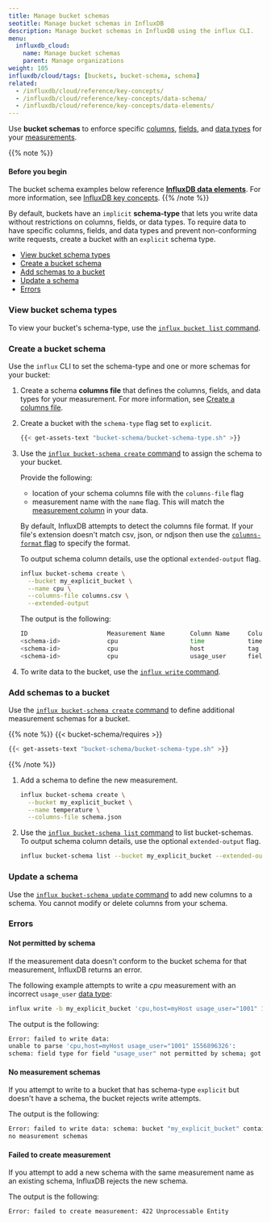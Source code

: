 ```yaml
---
title: Manage bucket schemas
seotitle: Manage bucket schemas in InfluxDB
description: Manage bucket schemas in InfluxDB using the influx CLI.
menu:
  influxdb_cloud:
    name: Manage bucket schemas
    parent: Manage organizations
weight: 105
influxdb/cloud/tags: [buckets, bucket-schema, schema]
related:
  - /influxdb/cloud/reference/key-concepts/
  - /influxdb/cloud/reference/key-concepts/data-schema/
  - /influxdb/cloud/reference/key-concepts/data-elements/
---
```


 Use **bucket schemas** to enforce specific [columns](/influxdb/cloud/reference/glossary/#column), [fields](/influxdb/cloud/reference/glossary/#field), and
 [data types](/influxdb/cloud/reference/glossary/#data-type) for your [measurements](/influxdb/cloud/reference/glossary/).

{{% note %}}
#### Before you begin

The bucket schema examples below reference [**InfluxDB data elements**](/influxdb/cloud/reference/key-concepts/data-elements/).
For more information, see [InfluxDB key concepts](/influxdb/cloud/reference/key-concepts/).
{{% /note %}}

By default, buckets have an `implicit` **schema-type**  that lets you write data
without restrictions on columns, fields, or data types.
To require data to have specific columns, fields, and data types and prevent
non-conforming write requests, create a bucket with an `explicit` schema type.

- [View bucket schema types](#view-bucket-schema-types)
- [Create a bucket schema](#create-a-bucket-schema)
- [Add schemas to a bucket](#add-schemas-to-a-bucket)
- [Update a schema](#update-a-schema)
- [Errors](#errors)

### View bucket schema types
To view your bucket's schema-type, use the [`influx bucket list` command](/influxdb/cloud/reference/cli/influx/bucket-schema/list).

### Create a bucket schema
Use the `influx` CLI to set the schema-type and one or more schemas for your bucket:

1. Create a schema **columns file** that defines the columns, fields, and data types for your measurement.
For more information, see [Create a columns file](/influxdb/cloud/reference/cli/influx/bucket-schema/create/#create-a-columns-file).

2. Create a bucket with the `schema-type` flag set to `explicit`.

    ```sh
    {{< get-assets-text "bucket-schema/bucket-schema-type.sh" >}}
    ```

3. Use the [`influx bucket-schema create` command](/influxdb/cloud/reference/cli/influx/bucket-schema/create) to assign the schema to your bucket.

   Provide the following:
   - location of your schema columns file with the `columns-file` flag
   - measurement name with the `name` flag. This will match the [measurement column](/influxdb/cloud/reference/key-concepts/data-elements/#measurement) in your data.

   By default, InfluxDB attempts to detect the columns file format.
   If your file's extension doesn't match csv, json, or ndjson then use the [`columns-format` flag](/influxdb/cloud/reference/cli/influx/bucket-schema/create) to specify the format.

   To output schema column details, use the optional `extended-output` flag.

   ```sh
   influx bucket-schema create \
     --bucket my_explicit_bucket \
     --name cpu \
     --columns-file columns.csv \
     --extended-output
   ```

   The output is the following:

   ```sh
   ID                      Measurement Name       Column Name     Column Type   Column Data Type    Bucket ID
   <schema-id>             cpu                    time            timestamp                        <bucket-id>
   <schema-id>             cpu                    host            tag                              <bucket-id>
   <schema-id>             cpu                    usage_user      field         float              <bucket-id>
   ```

4. To write data to the bucket, use the [`influx write` command](/influxdb/cloud/reference/cli/influx/write).

### Add schemas to a bucket
Use the [`influx bucket-schema create` command](/influxdb/cloud/reference/cli/influx/bucket-schema/create) to define additional measurement
schemas for a bucket.

{{% note %}}
{{< bucket-schema/requires >}}
```sh
{{< get-assets-text "bucket-schema/bucket-schema-type.sh" >}}
```
{{% /note %}}

1. Add a schema to define the new measurement.

    ```sh
    influx bucket-schema create \
      --bucket my_explicit_bucket \
      --name temperature \
      --columns-file schema.json
    ```

2. Use the [`influx bucket-schema list` command](/influxdb/cloud/reference/cli/influx/bucket-schema/list) to list bucket-schemas.
   To output schema column details, use the optional `extended-output` flag.

    ```sh
    influx bucket-schema list --bucket my_explicit_bucket --extended-output
    ```

### Update a schema

  Use the [`influx bucket-schema update` command](/influxdb/cloud/reference/cli/influx/bucket-schema/update) to add new columns to a schema. You cannot modify or delete columns from your schema.

### Errors

#### Not permitted by schema
  If the measurement data doesn't conform to the bucket schema for that measurement, InfluxDB returns an error.

  The following example attempts to write a *cpu* measurement with an incorrect `usage_user` [data type](/influxdb/cloud/reference/glossary/#data-type):

  ```sh
  influx write -b my_explicit_bucket 'cpu,host=myHost usage_user="1001" 1556896326'
  ```

  The output is the following:
  ```sh
  Error: failed to write data:
  unable to parse 'cpu,host=myHost usage_user="1001" 1556896326':
  schema: field type for field "usage_user" not permitted by schema; got String but expected Float
  ```

#### No measurement schemas
If you attempt to write to a bucket that has schema-type `explicit` but doesn't have a schema, the
bucket rejects write attempts.

  The output is the following:

  ```sh
  Error: failed to write data: schema: bucket "my_explicit_bucket" contains
  no measurement schemas
  ```

#### Failed to create measurement
  If you attempt to add a new schema with the
  same measurement name as an existing schema, InfluxDB rejects the new schema.

  The output is the following:
  ```sh
  Error: failed to create measurement: 422 Unprocessable Entity
  ```
